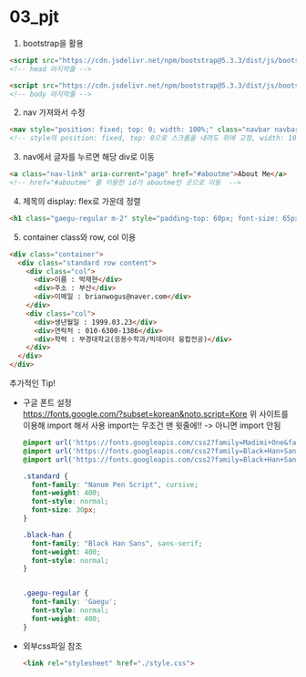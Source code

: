 # 03_pjt

1. bootstrap을 활용

```html
<script src="https://cdn.jsdelivr.net/npm/bootstrap@5.3.3/dist/js/bootstrap.bundle.min.js"></script>
<!-- head 마지막줄 -->

<script src="https://cdn.jsdelivr.net/npm/bootstrap@5.3.3/dist/js/bootstrap.bundle.min.js" integrity="sha384-YvpcrYf0tY3lHB60NNkmXc5s9fDVZLESaAA55NDzOxhy9GkcIdslK1eN7N6jIeHz" crossorigin="anonymous"></script>
<!-- body 마지막줄 -->
```
2. nav 가져와서 수정

```html
<nav style="position: fixed; top: 0; width: 100%;" class="navbar navbar-expand-lg bg-body-tertiary">
<!-- style의 position: fixed, top: 0으로 스크롤을 내려도 위에 고정, width: 100%로 nav바가 전체 크기에 맞게 설정됨 -->
```

3. nav에서 글자를 누르면 해당 div로 이동

```html
<a class="nav-link" aria-current="page" href="#aboutme">About Me</a>
<!-- href="#aboutme" 를 이용한 id가 aboutme인 곳으로 이동  -->
```

4. 제목의 display: flex로 가운데 정렬

```html
<h1 class="gaegu-regular m-2" style="padding-top: 60px; font-size: 65px; display: flex; justify-content: center;">박재현 포트폴리오</h1>
```

5. container class와 row, col 이용

```html
<div class="container">
  <div class="standard row content">
    <div class="col">
      <div>이름 : 박재현</div>
      <div>주소 : 부산</div>
      <div>이메일 : brianwogus@naver.com</div>
    </div>
    <div class="col">
      <div>생년월일 : 1999.03.23</div>
      <div>연락처 : 010-6300-1386</div>
      <div>학력 : 부경대학교(응용수학과/빅데이터 융합전공)</div>
    </div>
  </div>
</div>
```

추가적인 Tip!
- 구글 폰트 설정  
  https://fonts.google.com/?subset=korean&noto.script=Kore
  위 사이트를 이용해 import 해서 사용
  import는 무조건 맨 윗줄에!! -> 아니면 import 안됨

  ```css
  @import url('https://fonts.googleapis.com/css2?family=Madimi+One&family=Nanum+Pen+Script&display=swap');
  @import url('https://fonts.googleapis.com/css2?family=Black+Han+Sans&family=Gaegu&family=Madimi+One&family=Nanum+Pen+Script&family=Sunflower:wght@300&display=swap');
  @import url('https://fonts.googleapis.com/css2?family=Black+Han+Sans&family=Gaegu&family=Madimi+One&family=Nanum+Pen+Script&family=Sunflower:wght@300&display=swap');

  .standard {
    font-family: "Nanum Pen Script", cursive;
    font-weight: 400;
    font-style: normal;
    font-size: 30px;
  }

  .black-han {
    font-family: "Black Han Sans", sans-serif;
    font-weight: 400;
    font-style: normal;
  }


  .gaegu-regular {
    font-family: 'Gaegu';
    font-style: normal;
    font-weight: 400;
  }
  ```

- 외부css파일 참조
  ```html
  <link rel="stylesheet" href="./style.css">
  ```